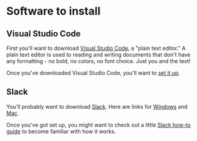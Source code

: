 # Software to install

## Visual Studio Code

First you'll want to download [Visual Studio Code](https://code.visualstudio.com/), a "plain text editor." A plain text editor is used to reading and writing documents that don't have any formatting - no bold, no colors, no font choice. Just you and the text!

Once you've downloaded Visual Studio Code, you'll want to [set it up](vs-code.md).

## Slack

You'll probably want to download [Slack](https://slack.com/). Here are links for [Windows](https://slack.com/downloads/windows) and [Mac](https://slack.com/downloads/mac).

Once you've got set up, you might want to check out a little [Slack how-to guide](https://slack.com/help/articles/360059928654-How-to-use-Slack--your-quick-start-guide) to become familiar with how it works.